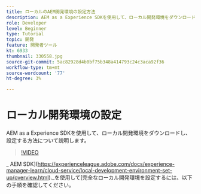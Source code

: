 ```yaml
---
title: ローカルのAEM開発環境の設定方法
description: AEM as a Experience SDKを使用して、ローカル開発環境をダウンロードし、設定する方法について説明します。
role: Developer
level: Beginner
type: Tutorial
topic: 開発
feature: 開発者ツール
kt: 6933
thumbnail: 330558.jpg
source-git-commit: 5ac82928d4b0bf75b348a414793c24c3aca92f36
workflow-type: tm+mt
source-wordcount: '77'
ht-degree: 3%

---
```



# ローカル開発環境の設定

AEM as a Experience SDKを使用して、ローカル開発環境をダウンロードし、設定する方法について説明します。

>[!VIDEO](https://video.tv.adobe.com/v/330558/?quality=12&learn=on)

_ AEM SDK](https://experienceleague.adobe.com/docs/experience-manager-learn/cloud-service/local-development-environment-set-up/overview.html)._を使用して[完全なローカル開発環境を設定するには、以下の手順を確認してください。
